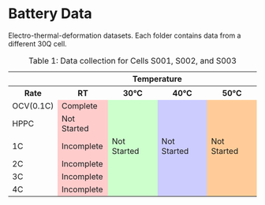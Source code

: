 # Battery Data
Electro-thermal-deformation datasets.
Each folder contains data from a different 30Q cell.



<table>
  <caption>Table 1: Data collection for Cells S001, S002, and S003
  <tr>
    <th></th>
    <th colspan="4">Temperature</th>
  </tr>
  <tr>
    <th>Rate</th>
    <th>RT</th>
    <th>30°C</th>
    <th>40°C</th>
    <th>50°C</th>
  </tr>
  <tr>
    <td>OCV(0.1C)</td>
    <td style="background-color: #ffcccc;">Complete</td>
    <td style="background-color: #ccffcc;"></td>
    <td style="background-color: #ccccff;"></td>
    <td style="background-color: #ffcc99;"></td>
  </tr>
  <tr>
    <td>HPPC</td>
    <td style="background-color: #ffcccc;">Not Started</td>
    <td style="background-color: #ccffcc;"></td>
    <td style="background-color: #ccccff;"></td>
    <td style="background-color: #ffcc99;"></td>
  </tr>
  <tr>
    <td>1C</td>
    <td style="background-color: #ffcccc;">Incomplete</td>
    <td style="background-color: #ccffcc;">Not Started</td>
    <td style="background-color: #ccccff;">Not Started</td>
    <td style="background-color: #ffcc99;">Not Started</td>
  </tr>
  <tr>
    <td>2C</td>
    <td style="background-color: #ffcccc;">Incomplete</td>
    <td style="background-color: #ccffcc;"></td>
    <td style="background-color: #ccccff;"></td>
    <td style="background-color: #ffcc99;"></td>
  </tr>
  <tr>
    <td>3C</td>
    <td style="background-color: #ffcccc;">Incomplete</td>
    <td style="background-color: #ccffcc;"></td>
    <td style="background-color: #ccccff;"></td>
    <td style="background-color: #ffcc99;"></td>
  </tr>
  <tr>
    <td>4C</td>
    <td style="background-color: #ffcccc;">Incomplete</td>
    <td style="background-color: #ccffcc;"></td>
    <td style="background-color: #ccccff;"></td>
    <td style="background-color: #ffcc99;"></td>
  </tr>
</table>
